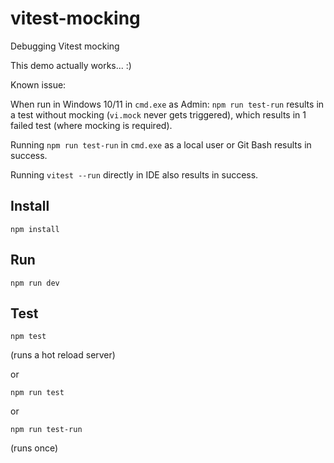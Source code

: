 # vitest-mocking
Debugging Vitest mocking

This demo actually works... :)

Known issue:

When run in Windows 10/11 in `cmd.exe` as Admin:
`npm run test-run` results in a test without mocking (`vi.mock` never gets triggered),
which results in 1 failed test (where mocking is required).

Running `npm run test-run` in `cmd.exe` as a local user or Git Bash results in success.

Running `vitest --run` directly in IDE also results in success.

## Install

```shell
npm install
```

## Run

```shell
npm run dev
```

## Test

```shell
npm test
```
(runs a hot reload server)

or

```shell
npm run test
```

or

```shell
npm run test-run
```
(runs once)
